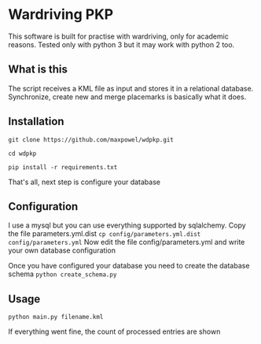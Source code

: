 Wardriving PKP
==============

This software is built for practise with wardriving, only for academic reasons.
Tested only with python 3 but it may work with python 2 too.

What is this
------------
The script receives a KML file as input and stores it in a relational database.
Synchronize, create new and merge placemarks is basically what it does.

Installation
------------
```git clone https://github.com/maxpowel/wdpkp.git```

```cd wdpkp```

```pip install -r requirements.txt```

That's all, next step is configure your database

Configuration
-------------
I use a mysql but you can use everything supported by sqlalchemy. Copy the file parameters.yml.dist
```cp config/parameters.yml.dist config/parameters.yml```
Now edit the file config/parameters.yml and write your own database configuration

Once you have configured your database you need to create the database schema
```python create_schema.py```


Usage
-----
```python main.py filename.kml```

If everything went fine, the count of processed entries are shown